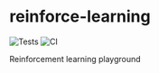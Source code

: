 # reinforce-learning

![Tests](https://github.com/ibyeongjun/reinforce-learning/workflows/Tests/badge.svg)
![CI](https://github.com/ibyeongjun/reinforce-learning/workflows/CI/badge.svg)

Reinforcement learning playground
